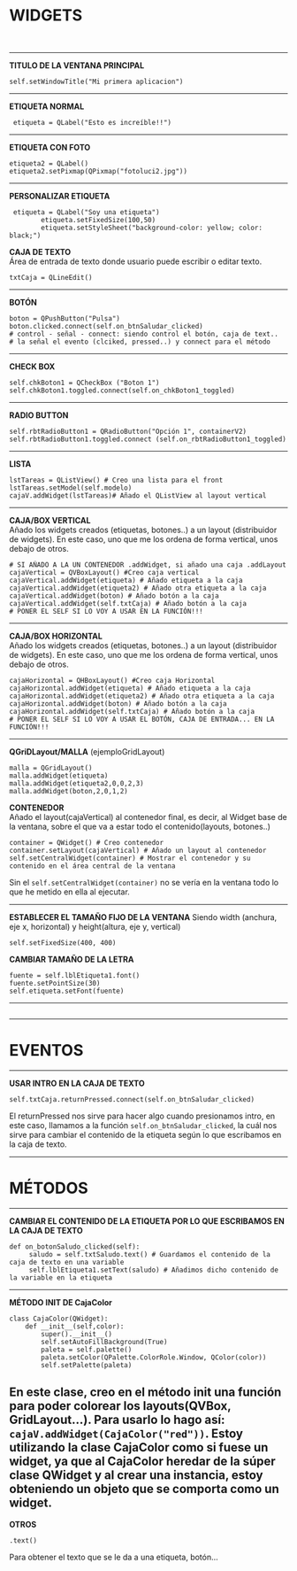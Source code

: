 # WIDGETS

<br>

-------------------------

**TITULO DE LA VENTANA PRINCIPAL**
```
self.setWindowTitle("Mi primera aplicacion")
```
----------------
**ETIQUETA NORMAL**
```
 etiqueta = QLabel("Esto es increíble!!")
```
-------------------
**ETIQUETA CON FOTO**
```
etiqueta2 = QLabel()
etiqueta2.setPixmap(QPixmap("fotoluci2.jpg"))
```
--------------------------
**PERSONALIZAR ETIQUETA**
```
 etiqueta = QLabel("Soy una etiqueta")
        etiqueta.setFixedSize(100,50)
        etiqueta.setStyleSheet("background-color: yellow; color: black;")
```
**CAJA DE TEXTO**<br>
Área de entrada de texto donde usuario puede escribir o editar texto.
```
txtCaja = QLineEdit()
```
--------------------------
**BOTÓN**
```
boton = QPushButton("Pulsa")
boton.clicked.connect(self.on_btnSaludar_clicked)
# control - señal - connect: siendo control el botón, caja de text..
# la señal el evento (clciked, pressed..) y connect para el método
```
--------------------------
**CHECK BOX**
```
self.chkBoton1 = QCheckBox ("Boton 1")
self.chkBoton1.toggled.connect(self.on_chkBoton1_toggled)
```
--------------------------
**RADIO BUTTON**
```
self.rbtRadioButton1 = QRadioButton("Opción 1", containerV2)
self.rbtRadioButton1.toggled.connect (self.on_rbtRadioButton1_toggled)
```
--------------------------

**LISTA**
```
lstTareas = QListView() # Creo una lista para el front
lstTareas.setModel(self.modelo)
cajaV.addWidget(lstTareas)# Añado el QListView al layout vertical
```
----------------------------
**CAJA/BOX VERTICAL**<br>
Añado los widgets creados (etiquetas, botones..) a un layout (distribuidor de widgets). En este caso, uno que me los ordena de forma vertical, unos debajo de otros.
```
# SI AÑADO A LA UN CONTENEDOR .addWidget, si añado una caja .addLayout
cajaVertical = QVBoxLayout() #Creo caja vertical
cajaVertical.addWidget(etiqueta) # Añado etiqueta a la caja
cajaVertical.addWidget(etiqueta2) # Añado otra etiqueta a la caja
cajaVertical.addWidget(boton) # Añado botón a la caja
cajaVertical.addWidget(self.txtCaja) # Añado botón a la caja
# PONER EL SELF SI LO VOY A USAR EN LA FUNCIÓN!!!
```
---------------------------
**CAJA/BOX HORIZONTAL**<br>
Añado los widgets creados (etiquetas, botones..) a un layout (distribuidor de widgets). En este caso, uno que me los ordena de forma vertical, unos debajo de otros.
```
cajaHorizontal = QHBoxLayout() #Creo caja Horizontal
cajaHorizontal.addWidget(etiqueta) # Añado etiqueta a la caja
cajaHorizontal.addWidget(etiqueta2) # Añado otra etiqueta a la caja
cajaHorizontal.addWidget(boton) # Añado botón a la caja
cajaHorizontal.addWidget(self.txtCaja) # Añado botón a la caja
# PONER EL SELF SI LO VOY A USAR EL BOTÓN, CAJA DE ENTRADA... EN LA FUNCIÓN!!!
```
---------------------------
**QGriDLayout/MALLA** (ejemploGridLayout)
```
malla = QGridLayout()
malla.addWidget(etiqueta)
malla.addWidget(etiqueta2,0,0,2,3)
malla.addWidget(boton,2,0,1,2)
```
**CONTENEDOR**<br>
Añado el layout(cajaVertical) al contenedor final, es decir, al Widget base de la ventana, sobre el que va a estar todo el contenido(layouts, botones..)
```
container = QWidget() # Creo contenedor
container.setLayout(cajaVertical) # Añado un layout al contenedor
self.setCentralWidget(container) # Mostrar el contenedor y su contenido en el área central de la ventana
```
Sin el `self.setCentralWidget(container)` no se vería en la ventana todo lo que he metido en ella al ejecutar.

----------------------------
**ESTABLECER EL TAMAÑO FIJO DE LA VENTANA**
Siendo width (anchura, eje x, horizontal) y height(altura, eje y, vertical)
```
self.setFixedSize(400, 400)
```

**CAMBIAR TAMAÑO DE LA LETRA**
```
fuente = self.lblEtiqueta1.font()
fuente.setPointSize(30)
self.etiqueta.setFont(fuente)
```
------------------------------------

```

```
-------------------------------------

# EVENTOS

---------------------------------------

**USAR INTRO EN LA CAJA DE TEXTO**
```
self.txtCaja.returnPressed.connect(self.on_btnSaludar_clicked)
```
El returnPressed nos sirve para hacer algo cuando presionamos intro, en este caso,
llamamos a la función `self.on_btnSaludar_clicked`, la cuál nos sirve
para cambiar el contenido de la etiqueta según lo que escribamos en la caja de texto.

-------------------------------------

# MÉTODOS

---------------------------------------

**CAMBIAR EL CONTENIDO DE LA ETIQUETA POR LO QUE ESCRIBAMOS EN LA CAJA DE TEXTO**
```
def on_botonSaludo_clicked(self):
     saludo = self.txtSaludo.text() # Guardamos el contenido de la caja de texto en una variable
     self.lblEtiqueta1.setText(saludo) # Añadimos dicho contenido de la variable en la etiqueta
```
------------------------------------
**MÉTODO INIT DE CajaColor**
```
class CajaColor(QWidget):
    def __init__(self,color):
        super().__init__()
        self.setAutoFillBackground(True)
        paleta = self.palette()
        paleta.setColor(QPalette.ColorRole.Window, QColor(color))
        self.setPalette(paleta)
```
En este clase, creo en el método init una función para poder colorear
los layouts(QVBox, GridLayout...).
Para usarlo lo hago así: `cajaV.addWidget(CajaColor("red"))`. Estoy utilizando
la clase CajaColor como si fuese un widget, ya que al CajaColor heredar de la súper clase
**QWidget** y al crear una instancia, estoy obteniendo un objeto que se comporta como un widget.
-----------------------------------
**OTROS**
```
.text()
```
Para obtener el texto que se le da a una etiqueta, botón...

```